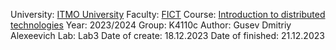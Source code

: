 University: [ITMO University](https://itmo.ru/ru/)
Faculty: [FICT](https://fict.itmo.ru)
Course: [Introduction to distributed technologies](https://github.com/itmo-ict-faculty/introduction-to-distributed-technologies)
Year: 2023/2024
Group: K4110c
Author: Gusev Dmitriy Alexeevich
Lab: Lab3
Date of create: 18.12.2023
Date of finished: 21.12.2023  

